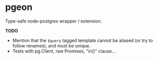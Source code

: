 # pgeon

Type-safe node-postgres wrapper / extension.

**TODO**
* Mention that the `$query` tagged template cannot be aliased (or try to follow renames), and must be unique.
* Tests with pg.Client, raw Promises, "in()" clause...
